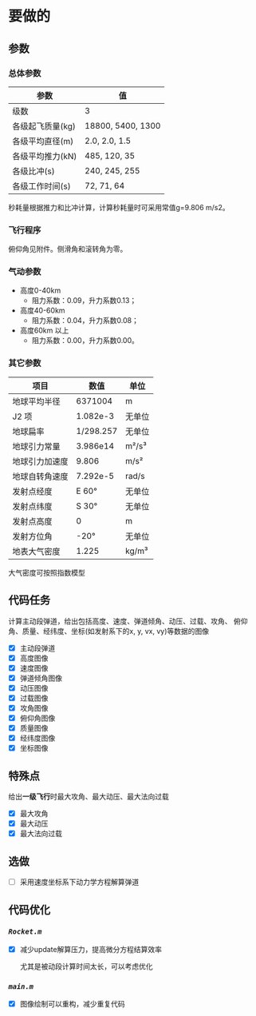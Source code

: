 # 要做的

## 参数

### 总体参数

| 参数 | 值 |
|------|-----|
| 级数 | 3 |
| 各级起飞质量(kg) | 18800, 5400, 1300 |
| 各级平均直径(m) | 2.0, 2.0, 1.5 |
| 各级平均推力(kN) | 485, 120, 35 |
| 各级比冲(s) | 240, 245, 255 |
| 各级工作时间(s) | 72, 71, 64 |

秒耗量根据推力和比冲计算，计算秒耗量时可采用常值g=9.806 m/s2。

### 飞行程序

俯仰角见附件。侧滑角和滚转角为零。

### 气动参数

- 高度0-40km
  - 阻力系数：0.09，升力系数0.13；
- 高度40-60km
  - 阻力系数：0.04，升力系数0.08；
- 高度60km 以上
  - 阻力系数：0.00，升力系数0.00。

### 其它参数

| 项目 | 数值 | 单位 |
| --- | --- | --- |
| 地球平均半径 | 6371004 | m |
| J2 项 | 1.082e-3 | 无单位 |
| 地球扁率 | 1/298.257 | 无单位 |
| 地球引力常量 | 3.986e14 | m²/s³ |
| 地球引力加速度 | 9.806 | m/s² |
| 地球自转角速度 | 7.292e-5 | rad/s |
| 发射点经度 | E 60° | 无单位 |
| 发射点纬度 | S 30° | 无单位 |
| 发射点高度 | 0 | m |
| 发射方位角 | -20° | 无单位 |
| 地表大气密度 | 1.225 | kg/m³ |

大气密度可按照指数模型

## 代码任务

计算主动段弹道，给出包括高度、速度、弹道倾角、动压、过载、攻角、
俯仰角、质量、经纬度、坐标(如发射系下的x, y, vx, vy)等数据的图像

- [x] 主动段弹道
- [x] 高度图像
- [x] 速度图像
- [x] 弹道倾角图像
- [x] 动压图像
- [x] 过载图像
- [x] 攻角图像
- [x] 俯仰角图像
- [x] 质量图像
- [x] 经纬度图像
- [x] 坐标图像

## 特殊点

给出**一级飞行**时最大攻角、最大动压、最大法向过载

- [x] 最大攻角
- [x] 最大动压
- [x] 最大法向过载

## 选做

- [ ] 采用速度坐标系下动力学方程解算弹道

## 代码优化

### *`Rocket.m`*

- [x] 减少update解算压力，提高微分方程结算效率

    尤其是被动段计算时间太长，可以考虑优化

### *`main.m`*

- [x] 图像绘制可以重构，减少重复代码
